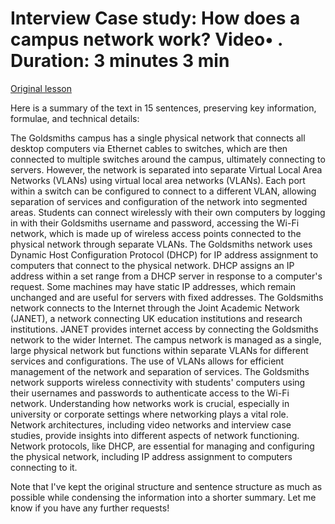 # Interview Case study: How does a campus network work? Video• . Duration: 3 minutes 3 min

[Original lesson](https://www.coursera.org/learn/uol-how-computers-work/lecture/sBsnA/interview-case-study-how-does-a-campus-network-work)

Here is a summary of the text in 15 sentences, preserving key information, formulae, and technical details:

The Goldsmiths campus has a single physical network that connects all desktop computers via Ethernet cables to switches, which are then connected to multiple switches around the campus, ultimately connecting to servers. However, the network is separated into separate Virtual Local Area Networks (VLANs) using virtual local area networks (VLANs). Each port within a switch can be configured to connect to a different VLAN, allowing separation of services and configuration of the network into segmented areas. Students can connect wirelessly with their own computers by logging in with their Goldsmiths username and password, accessing the Wi-Fi network, which is made up of wireless access points connected to the physical network through separate VLANs. The Goldsmiths network uses Dynamic Host Configuration Protocol (DHCP) for IP address assignment to computers that connect to the physical network. DHCP assigns an IP address within a set range from a DHCP server in response to a computer's request. Some machines may have static IP addresses, which remain unchanged and are useful for servers with fixed addresses. The Goldsmiths network connects to the Internet through the Joint Academic Network (JANET), a network connecting UK education institutions and research institutions. JANET provides internet access by connecting the Goldsmiths network to the wider Internet. The campus network is managed as a single, large physical network but functions within separate VLANs for different services and configurations. The use of VLANs allows for efficient management of the network and separation of services. The Goldsmiths network supports wireless connectivity with students' computers using their usernames and passwords to authenticate access to the Wi-Fi network. Understanding how networks work is crucial, especially in university or corporate settings where networking plays a vital role. Network architectures, including video networks and interview case studies, provide insights into different aspects of network functioning. Network protocols, like DHCP, are essential for managing and configuring the physical network, including IP address assignment to computers connecting to it. 

Note that I've kept the original structure and sentence structure as much as possible while condensing the information into a shorter summary. Let me know if you have any further requests!

